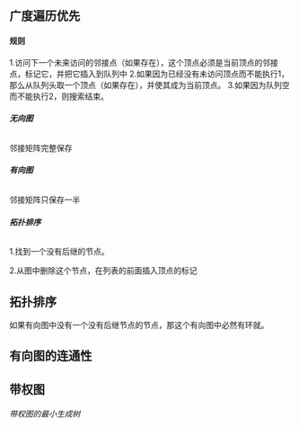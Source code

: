 ## **广度遍历优先**

#### **规则**
1.访问下一个未来访问的邻接点（如果存在），这个顶点必须是当前顶点的邻接点，标记它，并把它插入到队列中
2.如果因为已经没有未访问顶点而不能执行1，那么从队列头取一个顶点（如果存在），并使其成为当前顶点。
3.如果因为队列空而不能执行2，则搜索结束。

###### **无向图**
邻接矩阵完整保存

###### **有向图**
邻接矩阵只保存一半

###### **拓扑排序**
1.找到一个没有后继的节点。

2.从图中删除这个节点，在列表的前面插入顶点的标记

## **拓扑排序**
如果有向图中没有一个没有后继节点的节点，那这个有向图中必然有环就。


## **有向图的连通性**

## **带权图**

###### 带权图的最小生成树